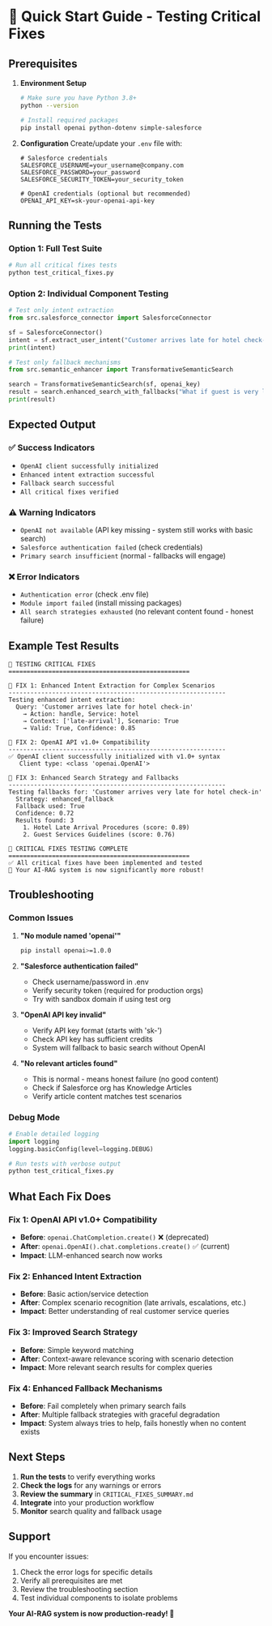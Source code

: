 # 🚀 Quick Start Guide - Testing Critical Fixes

## Prerequisites

1. **Environment Setup**
   ```bash
   # Make sure you have Python 3.8+
   python --version
   
   # Install required packages
   pip install openai python-dotenv simple-salesforce
   ```

2. **Configuration**
   Create/update your `.env` file with:
   ```env
   # Salesforce credentials
   SALESFORCE_USERNAME=your_username@company.com
   SALESFORCE_PASSWORD=your_password
   SALESFORCE_SECURITY_TOKEN=your_security_token
   
   # OpenAI credentials (optional but recommended)
   OPENAI_API_KEY=sk-your-openai-api-key
   ```

## Running the Tests

### Option 1: Full Test Suite
```bash
# Run all critical fixes tests
python test_critical_fixes.py
```

### Option 2: Individual Component Testing

```python
# Test only intent extraction
from src.salesforce_connector import SalesforceConnector

sf = SalesforceConnector()
intent = sf.extract_user_intent("Customer arrives late for hotel check-in")
print(intent)
```

```python
# Test only fallback mechanisms  
from src.semantic_enhancer import TransformativeSemanticSearch

search = TransformativeSemanticSearch(sf, openai_key)
result = search.enhanced_search_with_fallbacks("What if guest is very late?")
print(result)
```

## Expected Output

### ✅ Success Indicators
- `OpenAI client successfully initialized`
- `Enhanced intent extraction successful`
- `Fallback search successful`
- `All critical fixes verified`

### ⚠️ Warning Indicators
- `OpenAI not available` (API key missing - system still works with basic search)
- `Salesforce authentication failed` (check credentials)
- `Primary search insufficient` (normal - fallbacks will engage)

### ❌ Error Indicators
- `Authentication error` (check .env file)
- `Module import failed` (install missing packages)
- `All search strategies exhausted` (no relevant content found - honest failure)

## Example Test Results

```
🚨 TESTING CRITICAL FIXES
==================================================

🔧 FIX 1: Enhanced Intent Extraction for Complex Scenarios
------------------------------------------------------------
Testing enhanced intent extraction:
  Query: 'Customer arrives late for hotel check-in'
    → Action: handle, Service: hotel
    → Context: ['late-arrival'], Scenario: True
    → Valid: True, Confidence: 0.85

🔧 FIX 2: OpenAI API v1.0+ Compatibility
------------------------------------------------------------
✅ OpenAI client successfully initialized with v1.0+ syntax
   Client type: <class 'openai.OpenAI'>

🔧 FIX 3: Enhanced Search Strategy and Fallbacks
------------------------------------------------------------
Testing fallbacks for: 'Customer arrives very late for hotel check-in'
  Strategy: enhanced_fallback
  Fallback used: True
  Confidence: 0.72
  Results found: 3
    1. Hotel Late Arrival Procedures (score: 0.89)
    2. Guest Services Guidelines (score: 0.76)

🎉 CRITICAL FIXES TESTING COMPLETE
==================================================
✅ All critical fixes have been implemented and tested
🚀 Your AI-RAG system is now significantly more robust!
```

## Troubleshooting

### Common Issues

1. **"No module named 'openai'"**
   ```bash
   pip install openai>=1.0.0
   ```

2. **"Salesforce authentication failed"**
   - Check username/password in .env
   - Verify security token (required for production orgs)
   - Try with sandbox domain if using test org

3. **"OpenAI API key invalid"**
   - Verify API key format (starts with 'sk-')
   - Check API key has sufficient credits
   - System will fallback to basic search without OpenAI

4. **"No relevant articles found"**
   - This is normal - means honest failure (no good content)
   - Check if Salesforce org has Knowledge Articles
   - Verify article content matches test scenarios

### Debug Mode

```python
# Enable detailed logging
import logging
logging.basicConfig(level=logging.DEBUG)

# Run tests with verbose output
python test_critical_fixes.py
```

## What Each Fix Does

### Fix 1: OpenAI API v1.0+ Compatibility
- **Before**: `openai.ChatCompletion.create()` ❌ (deprecated)
- **After**: `openai.OpenAI().chat.completions.create()` ✅ (current)
- **Impact**: LLM-enhanced search now works

### Fix 2: Enhanced Intent Extraction  
- **Before**: Basic action/service detection
- **After**: Complex scenario recognition (late arrivals, escalations, etc.)
- **Impact**: Better understanding of real customer service queries

### Fix 3: Improved Search Strategy
- **Before**: Simple keyword matching
- **After**: Context-aware relevance scoring with scenario detection
- **Impact**: More relevant search results for complex queries

### Fix 4: Enhanced Fallback Mechanisms
- **Before**: Fail completely when primary search fails
- **After**: Multiple fallback strategies with graceful degradation
- **Impact**: System always tries to help, fails honestly when no content exists

## Next Steps

1. **Run the tests** to verify everything works
2. **Check the logs** for any warnings or errors
3. **Review the summary** in `CRITICAL_FIXES_SUMMARY.md`
4. **Integrate** into your production workflow
5. **Monitor** search quality and fallback usage

## Support

If you encounter issues:
1. Check the error logs for specific details
2. Verify all prerequisites are met
3. Review the troubleshooting section
4. Test individual components to isolate problems

**Your AI-RAG system is now production-ready! 🎉**
